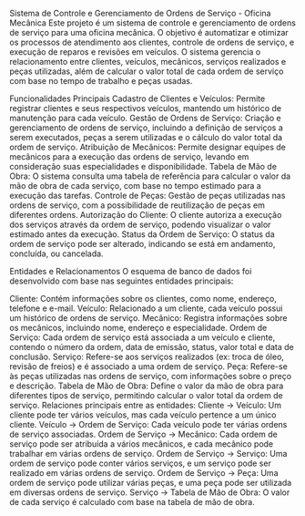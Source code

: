 Sistema de Controle e Gerenciamento de Ordens de Serviço - Oficina Mecânica
Este projeto é um sistema de controle e gerenciamento de ordens de serviço para uma oficina mecânica. O objetivo é automatizar e otimizar os processos de atendimento aos clientes, controle de ordens de serviço, e execução de reparos e revisões em veículos. O sistema gerencia o relacionamento entre clientes, veículos, mecânicos, serviços realizados e peças utilizadas, além de calcular o valor total de cada ordem de serviço com base no tempo de trabalho e peças usadas.

Funcionalidades Principais
Cadastro de Clientes e Veículos: Permite registrar clientes e seus respectivos veículos, mantendo um histórico de manutenção para cada veículo.
Gestão de Ordens de Serviço: Criação e gerenciamento de ordens de serviço, incluindo a definição de serviços a serem executados, peças a serem utilizadas e o cálculo do valor total da ordem de serviço.
Atribuição de Mecânicos: Permite designar equipes de mecânicos para a execução das ordens de serviço, levando em consideração suas especialidades e disponibilidade.
Tabela de Mão de Obra: O sistema consulta uma tabela de referência para calcular o valor da mão de obra de cada serviço, com base no tempo estimado para a execução das tarefas.
Controle de Peças: Gestão de peças utilizadas nas ordens de serviço, com a possibilidade de reutilização de peças em diferentes ordens.
Autorização do Cliente: O cliente autoriza a execução dos serviços através da ordem de serviço, podendo visualizar o valor estimado antes da execução.
Status da Ordem de Serviço: O status da ordem de serviço pode ser alterado, indicando se está em andamento, concluída, ou cancelada.

Entidades e Relacionamentos
O esquema de banco de dados foi desenvolvido com base nas seguintes entidades principais:

Cliente: Contém informações sobre os clientes, como nome, endereço, telefone e e-mail.
Veículo: Relacionado a um cliente, cada veículo possui um histórico de ordens de serviço.
Mecânico: Registra informações sobre os mecânicos, incluindo nome, endereço e especialidade.
Ordem de Serviço: Cada ordem de serviço está associada a um veículo e cliente, contendo o número da ordem, data de emissão, status, valor total e data de conclusão.
Serviço: Refere-se aos serviços realizados (ex: troca de óleo, revisão de freios) e é associado a uma ordem de serviço.
Peça: Refere-se às peças utilizadas nas ordens de serviço, com informações sobre o preço e descrição.
Tabela de Mão de Obra: Define o valor da mão de obra para diferentes tipos de serviço, permitindo calcular o valor total da ordem de serviço.
Relaciones principais entre as entidades:
Cliente -> Veículo: Um cliente pode ter vários veículos, mas cada veículo pertence a um único cliente.
Veículo -> Ordem de Serviço: Cada veículo pode ter várias ordens de serviço associadas.
Ordem de Serviço -> Mecânico: Cada ordem de serviço pode ser atribuída a vários mecânicos, e cada mecânico pode trabalhar em várias ordens de serviço.
Ordem de Serviço -> Serviço: Uma ordem de serviço pode conter vários serviços, e um serviço pode ser realizado em várias ordens de serviço.
Ordem de Serviço -> Peça: Uma ordem de serviço pode utilizar várias peças, e uma peça pode ser utilizada em diversas ordens de serviço.
Serviço -> Tabela de Mão de Obra: O valor de cada serviço é calculado com base na tabela de mão de obra.
